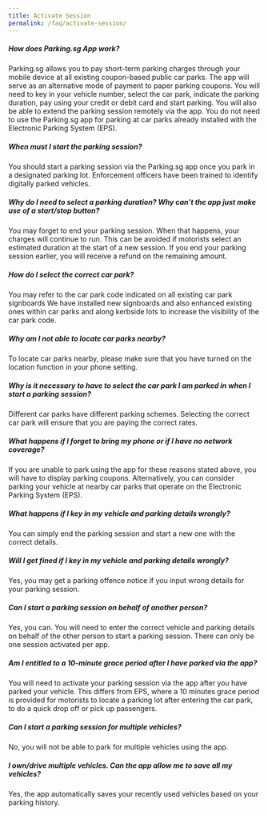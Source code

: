 ```yaml
---
title: Activate Session
permalink: /faq/activate-session/
---
```

##### How does Parking.sg App work?
Parking.sg allows you to pay short-term parking charges through your mobile device at all existing coupon-based public car parks. The app will serve as an alternative mode of payment to paper parking coupons. You will need to key in your vehicle number, select the car park, indicate the parking duration, pay using your credit or debit card and start parking. You will also be able to extend the parking session remotely via the app. You do not need to use the Parking.sg app for parking at car parks already installed with the Electronic Parking System (EPS).

 

##### When must I start the parking session?
You should start a parking session via the Parking.sg app once you park in a designated parking lot. Enforcement officers have been trained to identify digitally parked vehicles.

 

##### Why do I need to select a parking duration? Why can’t the app just make use of a start/stop button?
You may forget to end your parking session. When that happens, your charges will continue to run. This can be avoided if motorists select an estimated duration at the start of a new session. If you end your parking session earlier, you will receive a refund on the remaining amount.

 

##### How do I select the correct car park?
You may refer to the car park code indicated on all existing car park signboards We have installed new signboards and also enhanced existing ones within car parks and along kerbside lots to increase the visibility of the car park code.

 

##### Why am I not able to locate car parks nearby? 
To locate car parks nearby, please make sure that you have turned on the location function in your phone setting.



##### Why is it necessary to have to select the car park I am parked in when I start a parking session?
Different car parks have different parking schemes. Selecting the correct car park will ensure that you are paying the correct rates.



##### What happens if I forget to bring my phone or if I have no network coverage?
If you are unable to park using the app for these reasons stated above, you will have to display parking coupons. Alternatively, you can consider parking your vehicle at nearby car parks that operate on the Electronic Parking System (EPS).



##### What happens if I key in my vehicle and parking details wrongly?
You can simply end the parking session and start a new one with the correct details.



##### Will I get fined if I key in my vehicle and parking details wrongly?
Yes, you may get a parking offence notice if you input wrong details for your parking session.



##### Can I start a parking session on behalf of another person?
Yes, you can. You will need to enter the correct vehicle and parking details on behalf of the other person to start a parking session. There can only be one session activated per app.



##### Am I entitled to a 10-minute grace period after I have parked via the app?
You will need to activate your parking session via the app after you have parked your vehicle. This differs from EPS, where a 10 minutes grace period is provided for motorists to locate a parking lot after entering the car park, to do a quick drop off or pick up passengers.



##### Can I start a parking session for multiple vehicles?
No, you will not be able to park for multiple vehicles using the app.



##### I own/drive multiple vehicles. Can the app allow me to save all my vehicles?
Yes, the app automatically saves your recently used vehicles based on your parking history.